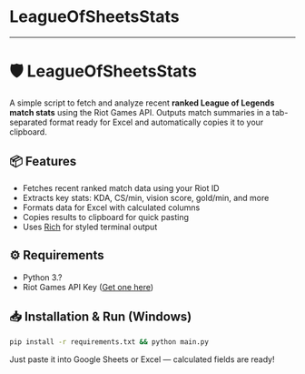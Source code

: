 # LeagueOfSheetsStats

---

# 🛡️ LeagueOfSheetsStats

A simple script to fetch and analyze recent **ranked League of Legends match stats** using the Riot Games API. Outputs match summaries in a tab-separated format ready for Excel and automatically copies it to your clipboard.

## 📦 Features

- Fetches recent ranked match data using your Riot ID
- Extracts key stats: KDA, CS/min, vision score, gold/min, and more
- Formats data for Excel with calculated columns
- Copies results to clipboard for quick pasting
- Uses [Rich](https://github.com/Textualize/rich) for styled terminal output

## ⚙️ Requirements

- Python 3.?
- Riot Games API Key ([Get one here](https://developer.riotgames.com/))

## 📥 Installation & Run (Windows)

```bash
pip install -r requirements.txt && python main.py
```

Just paste it into Google Sheets or Excel — calculated fields are ready!
